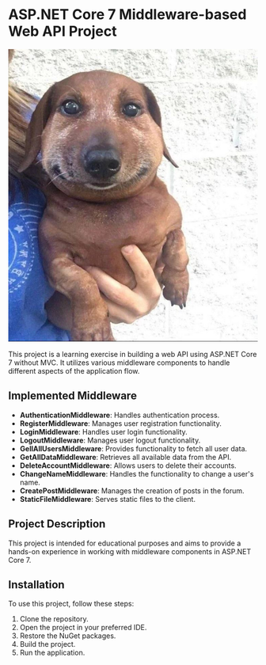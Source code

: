 # ASP.NET Core 7 Middleware-based Web API Project

![Project Logo](doggo.jpg)

This project is a learning exercise in building a web API using ASP.NET Core 7 without MVC. It utilizes various middleware components to handle different aspects of the application flow.

## Implemented Middleware

- **AuthenticationMiddleware**: Handles authentication process.
- **RegisterMiddleware**: Manages user registration functionality.
- **LoginMiddleware**: Handles user login functionality.
- **LogoutMiddleware**: Manages user logout functionality.
- **GellAllUsersMiddleware**: Provides functionality to fetch all user data.
- **GetAllDataMiddleware**: Retrieves all available data from the API.
- **DeleteAccountMiddleware**: Allows users to delete their accounts.
- **ChangeNameMiddleware**: Handles the functionality to change a user's name.
- **CreatePostMiddleware**: Manages the creation of posts in the forum.
- **StaticFileMiddleware**: Serves static files to the client.

## Project Description

This project is intended for educational purposes and aims to provide a hands-on experience in working with middleware components in ASP.NET Core 7.

## Installation

To use this project, follow these steps:

1. Clone the repository.
2. Open the project in your preferred IDE.
3. Restore the NuGet packages.
4. Build the project.
5. Run the application.